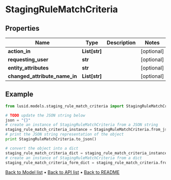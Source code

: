 # StagingRuleMatchCriteria


## Properties
Name | Type | Description | Notes
------------ | ------------- | ------------- | -------------
**action_in** | **List[str]** |  | [optional] 
**requesting_user** | **str** |  | [optional] 
**entity_attributes** | **str** |  | [optional] 
**changed_attribute_name_in** | **List[str]** |  | [optional] 

## Example

```python
from lusid.models.staging_rule_match_criteria import StagingRuleMatchCriteria

# TODO update the JSON string below
json = "{}"
# create an instance of StagingRuleMatchCriteria from a JSON string
staging_rule_match_criteria_instance = StagingRuleMatchCriteria.from_json(json)
# print the JSON string representation of the object
print StagingRuleMatchCriteria.to_json()

# convert the object into a dict
staging_rule_match_criteria_dict = staging_rule_match_criteria_instance.to_dict()
# create an instance of StagingRuleMatchCriteria from a dict
staging_rule_match_criteria_form_dict = staging_rule_match_criteria.from_dict(staging_rule_match_criteria_dict)
```
[Back to Model list](../README.md#documentation-for-models) &#8226; [Back to API list](../README.md#documentation-for-api-endpoints) &#8226; [Back to README](../README.md)


